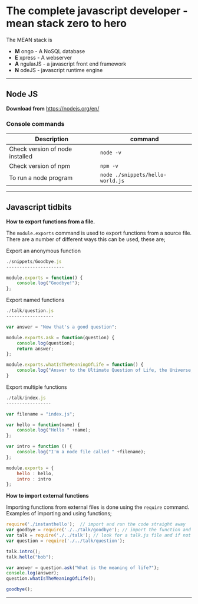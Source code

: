 # The complete javascript developer - mean stack zero to hero

The MEAN stack is

+ **M** ongo - A NoSQL database
+ **E** xpress - A webserver
+ **A** ngularJS - a javascript front end framework
+ **N** odeJS - javascript runtime engine

---
## Node JS

**Download from** https://nodejs.org/en/

### Console commands
| Description | command |
|-------------|---------|
| Check version of node installed | `node -v` |
| Check version of npm | `npm -v` |
| To run a node program | `node ./snippets/hello-world.js` |


---
## Javascript tidbits

**How to export functions from a file.**

The `module.exports` command is used to export functions from a source file.  There are a number of different ways this can be used, these are;

Export an anonymous function
```javascript
./snippets/Goodbye.js
----------------------

module.exports = function() {
    console.log("Goodbye!");
};
```
Export named functions 
```javascript
./talk/question.js
------------------

var answer = "Now that's a good question";

module.exports.ask = function(question) {
    console.log(question);
    return answer;
};

module.exports.whatIsTheMeaningOfLife = function() {
    console.log("Answer to the Ultimate Question of Life, the Universe, and Everything is 42");
}
```

Export multiple functions
```javascript
./talk/index.js
-----------------

var filename = "index.js";

var hello = function(name) {
    console.log("Hello " +name);
}; 

var intro = function () {
    console.log("I'm a node file called " +filename);
};

module.exports = {
    hello : hello,
    intro : intro
};
```

**How to import external functions**

Importing functions from external files is done using the `require` command. Examples of importing and using functions;
```javascript
require('./instanthello');  // import and run the code straight away
var goodbye = require('./../talk/goodbye'); // import the function and storing in the variable
var talk = require('./../talk'); // look for a talk.js file and if not found treat talk as and directory and look for an index.js file
var question = require('./../talk/question');

talk.intro();
talk.hello("bob");

var answer = question.ask("What is the meaning of life?");
console.log(answer);
question.whatIsTheMeaningOfLife();

goodbye();
```

  

---

